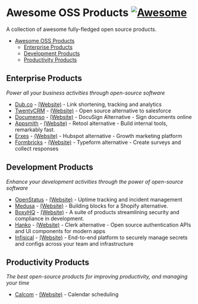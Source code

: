 # Awesome OSS Products [![Awesome](https://cdn.rawgit.com/sindresorhus/awesome/d7305f38d29fed78fa85652e3a63e154dd8e8829/media/badge.svg)](https://github.com/SSardorf/awesome-oss-products)

A collection of awesome fully-fledged open source products.

-   [Awesome OSS Products](#oss-products)
    -   [Enterprise Products](#enterprise-products)
    -   [Development Products](#development-products)
    -   [Productivity Products](#productivity-products)

## Enterprise Products

_Power all your business activities through open-source software_

-   [Dub.co](https://github.com/dubinc/dub) - [(Website)](https://dub.co/) - Link shortening, tracking and analytics
-   [TwentyCRM](https://github.com/twentyhq/twenty) - [(Website)](https://twenty.com/) - Open source alternative to salesforce
-   [Documenso](https://github.com/documenso/documenso) - [(Website)](https://documenso.com/) - DocuSign Alternative - Sign documents online
-   [Appsmith](https://github.com/appsmithorg/appsmith) - [(Website)](https://www.appsmith.com/) - Retool alternative - Build internal tools, remarkably fast.
-   [Erxes](https://github.com/erxes/erxes) - [(Website)](https://erxes.io/) - Hubspot alternative - Growth marketing platform
-   [Formbricks](https://github.com/formbricks/formbricks) - [(Website)](https://formbricks.com/) - Typeform alternative - Create surveys and collect responses

## Development Products

_Enhance your development activities through the power of open-source software_

-   [OpenStatus](https://github.com/openstatusHQ/openstatus) - [(Website)](https://www.openstatus.dev/) - Uptime tracking and incident management
-   [Medusa](https://github.com/medusajs/medusa) - [(Website)](https://medusajs.com/) - Building blocks for a Shopify alternative.
-   [BoxyHQ](https://github.com/boxyhq/jackson) - [(Website)](httphttps://github.com/boxyhq) - A suite of products streamlining security and compliance in development.
-   [Hanko](https://github.com/teamhanko/hanko) - [(Website)](https://hanko.io/) - Clerk alternative - Open source authentication APIs and UI components for modern apps
-   [Infisical](https://github.com/Infisical/infisical) - [(Website)](https://infisical.com/) - End-to-end platform to securely manage secrets and configs across your team and infrastructure

## Productivity Products

_The best open-source products for improving productivity, and managing your time_

-   [Calcom](https://github.com/calcom/cal.com) - [(Website)](https://cal.com/) - Calendar scheduling
